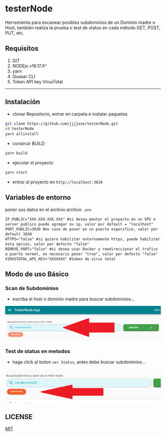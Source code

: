 # testerNode

Herramienta para escanear posibles subdominios de un Dominio madre o Host, también realiza la prueba o test de status en cada método GET, POST, PUT, etc.

## Requisitos

1. GIT
2. NODEjs v16.17.X^
3. yarn
4. Quasar CLI
5. Token API key VirusTotal

---

## Instalación

- clonar Repositorio, entrar en carpeta e instalar paquetes

```bash
git clone https://github.com/jjjjose/testerNode.git
cd testerNode
yarn allinstall
```

- construir BUILD

```bash
yarn build
```

- ejecutar el proyecto

```bash
yarn start
```

- entrar al proyecto en `http://localhost:3030`

## Variables de entorno

poner sus datos en el archivo archivo `.env`

```env
IP_PUBLIC="XXX.XXX.XXX.XXX" #si desea montar el proyecto en un VPS o server publico puede agregar su ip, valor por default = "localhost"
PORT_PUBLIC=3030 #en caso de poner en un puerto especifico, valor por default 3030
HTTPS="false" #si quiere habilitar externamente https, puede habilitar esta opcion, valor por defecto "false"
REMOVE_PORT="false" #si desea usar Docker y reedireccionar el trafico a puerto normal, es necesario poner "true", valor por defecto "false"
VIRUSTOTAL_API_KEY="XXXXXXX" #token de virus total
```

## Modo de uso Básico

### Scan de Subdominios

- escriba el host o dominio madre para buscar subdominios...

![scan](assets/img/escaner-subdominio.png)

### Test de status en metodos

- haga click al boton `ver Status`, antes debe buscar subdominios...

![scan](assets/img/ver-status.png)

## LICENSE

[MIT](LICENSE)
